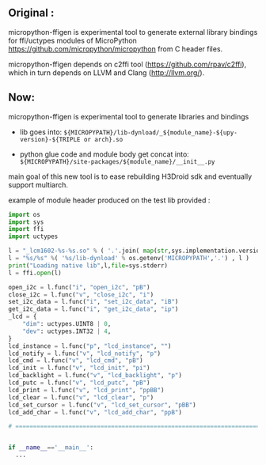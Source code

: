Original :
--------
micropython-ffigen is experimental tool to generate external library bindings
for ffi/uctypes modules of MicroPython https://github.com/micropython/micropython
from C header files.

micropython-ffigen depends on c2ffi tool (https://github.com/rpav/c2ffi),
which in turn depends on LLVM and Clang (http://llvm.org/).


Now:
----
micropython-ffigen is experimental tool to generate libraries and bindings

* lib goes into:
  `${MICROPYPATH}/lib-dynload/_${module_name}-${upy-version}-${TRIPLE or arch}.so`

* python glue code and module body get concat into:
  `${MICROPYPATH}/site-packages/${module_name}/__init__.py`


main goal of this new tool is to ease rebuilding H3Droid sdk and eventually support multiarch.


example of module header produced on the test lib provided : 

 
```python
import os
import sys
import ffi
import uctypes

l = "_lcm1602-%s-%s.so" % ( '.'.join( map(str,sys.implementation.version)), os.getenv('TRIPLE',os.popen('arch')) )
l = "%s/%s" %( '%s/lib-dynload' % os.getenv('MICROPYPATH','.') , l )
print("Loading native lib",l,file=sys.stderr)
l = ffi.open(l)

open_i2c = l.func("i", "open_i2c", "pB")
close_i2c = l.func("v", "close_i2c", "i")
set_i2c_data = l.func("i", "set_i2c_data", "iB")
get_i2c_data = l.func("i", "get_i2c_data", "ip")
_lcd = {
    "dim": uctypes.UINT8 | 0,
    "dev": uctypes.INT32 | 4,
}
lcd_instance = l.func("p", "lcd_instance", "")
lcd_notify = l.func("v", "lcd_notify", "p")
lcd_cmd = l.func("v", "lcd_cmd", "pB")
lcd_init = l.func("v", "lcd_init", "pi")
lcd_backlight = l.func("v", "lcd_backlight", "p")
lcd_putc = l.func("v", "lcd_putc", "pB")
lcd_print = l.func("v", "lcd_print", "ppBB")
lcd_clear = l.func("v", "lcd_clear", "p")
lcd_set_cursor = l.func("v", "lcd_set_cursor", "pBB")
lcd_add_char = l.func("v", "lcd_add_char", "ppB")

# ===============================================================================


if __name__=='__main__':
  ...
```
